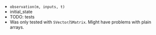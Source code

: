 - `observation(m, inputs, t)`
- initial_state
- TODO: tests
- Was only tested with `SVector`/`SMatrix`. Might have problems with plain arrays.